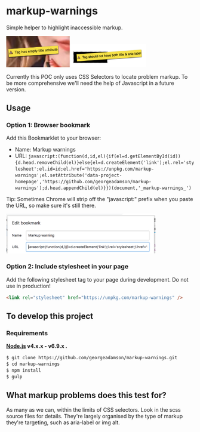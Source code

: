 # markup-warnings

Simple helper to highlight inaccessible markup.

<img src="assets/images/markup-warnings-empty-title.png" alt="Example of empty title attribute warning" width="170"/>

<img src="assets/images/markup-warnings-title-and-aria-label.png" alt="Example of title and aria-label warning" width="200"/>

Currently this POC only uses CSS Selectors to locate problem markup. To be more comprehensive we'll need the help of Javascript in a future version.

## Usage

### Option 1: Browser bookmark
Add this Bookmarklet to your browser:

* Name: Markup warnings
* URL: `javascript:(function(d,id,el){if(el=d.getElementById(id)){d.head.removeChild(el)}else{el=d.createElement('link');el.rel='stylesheet';el.id=id;el.href='https://unpkg.com/markup-warnings';el.setAttribute('data-project-homepage','https://github.com/georgeadamson/markup-warnings');d.head.appendChild(el)}})(document,'_markup-warnings_')`

Tip: Sometimes Chrome will strip off the "javascript:" prefix when you paste the URL, so make sure it's still there.

<img src="assets/images/markup-warnings-add-bookmarklet-chrome.png" alt="Bookmarklet dialog in Chrome" width="400"/>

### Option 2: Include stylesheet in your page

Add the following stylesheet tag to your page during development. Do not use in production!

```html
<link rel="stylesheet" href="https://unpkg.com/markup-warnings" />
```

## To develop this project

### Requirements

**[Node.js](http://nodejs.org) v4.x.x - v6.9.x .**


```bash
$ git clone https://github.com/georgeadamson/markup-warnings.git
$ cd markup-warnings
$ npm install
$ gulp
```

## What markup problems does this test for?
As many as we can, within the limits of CSS selectors. Look in the scss source files for details. They're largely organised by the type of markup they're targeting, such as aria-label or img alt.